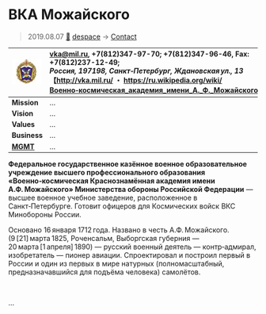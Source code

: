 # ВКА Можайского
> 2019.08.07 [🚀](../../index/index.md) [despace](../index.md) → [Contact](../contact.md)

|[![](../f/con/v/vka_mojayskogo_logo1_thumb.jpg)](../f/con/v/vka_mojayskogo_logo1.png)|<vka@mil.ru>, +7(812)347-97-70; +7(812)347-96-46, Fax: +7(812)237-12-49;<br> *Россия, 197198, Санкт‑Петербург, Ждановская ул., 13*<br> 【<http://vka.mil.ru/> ・ <https://ru.wikipedia.org/wiki/Военно‑космическая_академия_имени_А._Ф._Можайского>】|
|:--|:--|
|**Mission**|…|
|**Vision**|…|
|**Values**|…|
|**Business**|…|
|**[MGMT](../mgmt.md)**|…|

**Федеральное государственное казённое военное образовательное учреждение высшего профессионального образования «Военно‑космическая Краснознамённая академия имени А.Ф. Можайского» Министерства обороны Российской Федерации** — высшее военное учебное заведение, расположенное в Санкт‑Петербурге. Готовит офицеров для Космических войск ВКС Минобороны России.

Основано 16 января 1712 года. Названо в честь А.Ф. Можайского. (9 [21] марта 1825, Роченсальм, Выборгская губерния — 20 марта [1 апреля] 1890) — русский военный деятель — контр‑адмирал, изобретатель — пионер авиации. Спроектировал и построил первый в России и один из первых в мире натурных (полномасштабный, предназначавшийся для подъёма человека) самолётов.


<p style="page-break-after:always"> </p>

…
